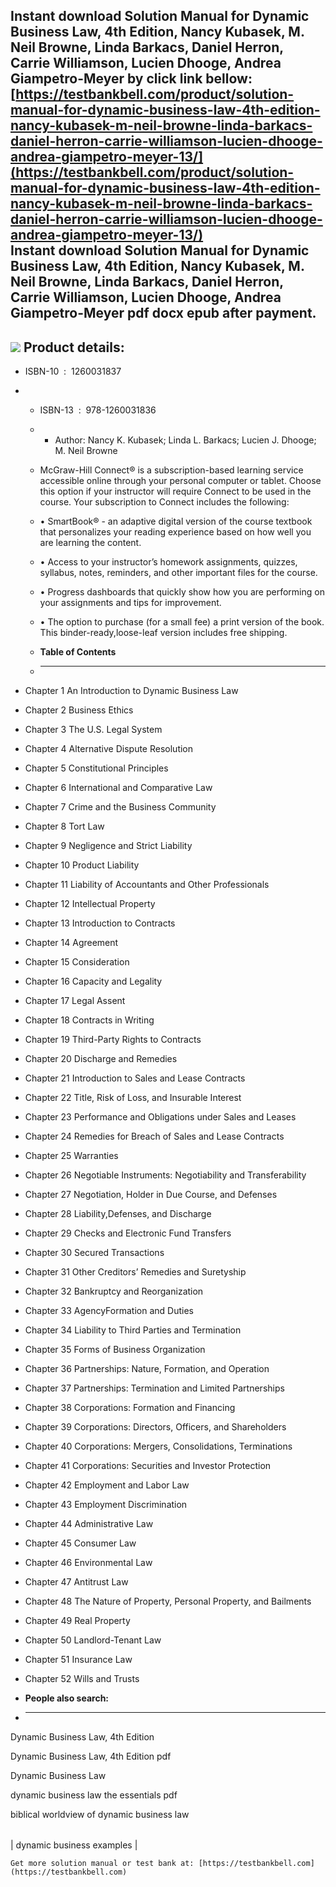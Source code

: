 Instant download **Solution Manual for Dynamic Business Law, 4th Edition, Nancy Kubasek, M. Neil Browne, Linda Barkacs, Daniel Herron, Carrie Williamson, Lucien Dhooge, Andrea Giampetro-Meyer** by click link bellow:  
[https://testbankbell.com/product/solution-manual-for-dynamic-business-law-4th-edition-nancy-kubasek-m-neil-browne-linda-barkacs-daniel-herron-carrie-williamson-lucien-dhooge-andrea-giampetro-meyer-13/](https://testbankbell.com/product/solution-manual-for-dynamic-business-law-4th-edition-nancy-kubasek-m-neil-browne-linda-barkacs-daniel-herron-carrie-williamson-lucien-dhooge-andrea-giampetro-meyer-13/)  
**Instant download Solution Manual for Dynamic Business Law, 4th Edition, Nancy Kubasek, M. Neil Browne, Linda Barkacs, Daniel Herron, Carrie Williamson, Lucien Dhooge, Andrea Giampetro-Meyer pdf docx epub after payment.**
------------------------------------------------------------------------------------------------------------------------------------------------------------------------------------------------------------------------------


![](https://testbankbell.com/wp-content/uploads/2023/05/9781260110692_SolutionManual.jpeg)
**Product details:**
--------------------


* ISBN-10 ‏ : ‎ 1260031837
* * ISBN-13 ‏ : ‎ 978-1260031836
  * * Author: Nancy K. Kubasek; Linda L. Barkacs; Lucien J. Dhooge; M. Neil Browne
   
  * McGraw-Hill Connect® is a subscription-based learning service accessible online through your personal computer or tablet. Choose this option if your instructor will require Connect to be used in the course. Your subscription to Connect includes the following:
 
  * • SmartBook® - an adaptive digital version of the course textbook that personalizes your reading experience based on how well you are learning the content.
  * • Access to your instructor’s homework assignments, quizzes, syllabus, notes, reminders, and other important files for the course.
  * • Progress dashboards that quickly show how you are performing on your assignments and tips for improvement.
  * • The option to purchase (for a small fee) a print version of the book. This binder-ready,loose-leaf version includes free shipping.
  * **Table of Contents**
  * ---------------------
 
* Chapter 1 An Introduction to Dynamic Business Law
* Chapter 2 Business Ethics
* Chapter 3 The U.S. Legal System
* Chapter 4 Alternative Dispute Resolution
* Chapter 5 Constitutional Principles
* Chapter 6 International and Comparative Law
* Chapter 7 Crime and the Business Community
* Chapter 8 Tort Law
* Chapter 9 Negligence and Strict Liability
* Chapter 10 Product Liability
* Chapter 11 Liability of Accountants and Other Professionals
* Chapter 12 Intellectual Property
* Chapter 13 Introduction to Contracts
* Chapter 14 Agreement
* Chapter 15 Consideration
* Chapter 16 Capacity and Legality
* Chapter 17 Legal Assent
* Chapter 18 Contracts in Writing
* Chapter 19 Third-Party Rights to Contracts
* Chapter 20 Discharge and Remedies
* Chapter 21 Introduction to Sales and Lease Contracts
* Chapter 22 Title, Risk of Loss, and Insurable Interest
* Chapter 23 Performance and Obligations under Sales and Leases
* Chapter 24 Remedies for Breach of Sales and Lease Contracts
* Chapter 25 Warranties
* Chapter 26 Negotiable Instruments: Negotiability and Transferability
* Chapter 27 Negotiation, Holder in Due Course, and Defenses
* Chapter 28 Liability,Defenses, and Discharge
* Chapter 29 Checks and Electronic Fund Transfers
* Chapter 30 Secured Transactions
* Chapter 31 Other Creditors’ Remedies and Suretyship
* Chapter 32 Bankruptcy and Reorganization
* Chapter 33 AgencyFormation and Duties
* Chapter 34 Liability to Third Parties and Termination
* Chapter 35 Forms of Business Organization
* Chapter 36 Partnerships: Nature, Formation, and Operation
* Chapter 37 Partnerships: Termination and Limited Partnerships
* Chapter 38 Corporations: Formation and Financing
* Chapter 39 Corporations: Directors, Officers, and Shareholders
* Chapter 40 Corporations: Mergers, Consolidations, Terminations
* Chapter 41 Corporations: Securities and Investor Protection
* Chapter 42 Employment and Labor Law
* Chapter 43 Employment Discrimination
* Chapter 44 Administrative Law
* Chapter 45 Consumer Law
* Chapter 46 Environmental Law
* Chapter 47 Antitrust Law
* Chapter 48 The Nature of Property, Personal Property, and Bailments
* Chapter 49 Real Property
* Chapter 50 Landlord-Tenant Law
* Chapter 51 Insurance Law
* Chapter 52 Wills and Trusts
* **People also search:**
* -----------------------

Dynamic Business Law, 4th Edition

Dynamic Business Law, 4th Edition pdf

Dynamic Business Law

dynamic business law the essentials pdf

biblical worldview of dynamic business law


|  |
| --- |
| 
dynamic business examples
 |


    Get more solution manual or test bank at: [https://testbankbell.com](https://testbankbell.com)
